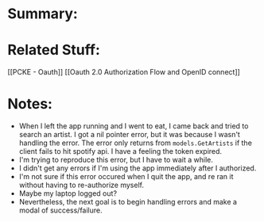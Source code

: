 # Summary:
# Related Stuff:
[[PCKE - Oauth]]
[[Oauth 2.0 Authorization Flow and OpenID connect]]
# Notes:
- When I left the app running and I went to eat, I came back and tried to search an artist. I got a nil pointer error, but it was because I wasn't handling the error. The error only returns from `models.GetArtists` if the client fails to hit spotify api. I have a feeling the token expired.
- I'm trying to reproduce this error, but I have to wait a while.
- I didn't get any errors if I'm using the app immediately after I authorized.
- I'm not sure if this error occured when I quit the app, and re ran it without having to re-authorize myself.
- Maybe my laptop logged out?
- Nevertheless, the next goal is to begin handling errors and make a modal of success/failure.